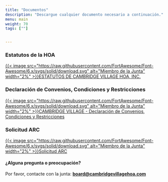 ```yaml
---
title: "Documentos"
description: "Descargue cualquier documento necesario a continuación."
menu: main
weight: 70
tags: [""]


---
```

### Estatutos de la HOA

[{{< image src="https://raw.githubusercontent.com/FortAwesome/Font-Awesome/6.x/svgs/solid/download.svg" alt="Miembro de la Junta" width="2%" >}}ESTATUTOS DE CAMBRIDGE VILLAGE HOA, INC.](/images/DCR.pdf)


### Declaración de Convenios, Condiciones y Restricciones

[{{< image src="https://raw.githubusercontent.com/FortAwesome/Font-Awesome/6.x/svgs/solid/download.svg" alt="Miembro de la Junta" width="2%" >}}CAMBRIDGE VILLAGE - Declaración de Convenios, Condiciones y Restricciones](/images/ByLaws.pdf)

### Solicitud ARC

[{{< image src="https://raw.githubusercontent.com/FortAwesome/Font-Awesome/6.x/svgs/solid/download.svg" alt="Miembro de la Junta" width="2%" >}}Solicitud ARC](/images/ARC-Application.pdf)

#### ¿Alguna pregunta o preocupación?

Por favor, contacte con la junta:
__<board@cambridgevillagehoa.com>__

